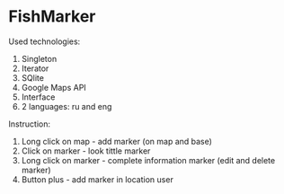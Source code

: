 # FishMarker

Used technologies:

1) Singleton
2) Iterator
3) SQlite
4) Google Maps API
5) Interface
6) 2 languages: ru and eng

Instruction:

1) Long click on map - add marker (on map and base)
2) Click on marker - look tittle marker
3) Long click on marker  - complete information marker (edit and delete marker)
4) Button plus - add marker in location user

